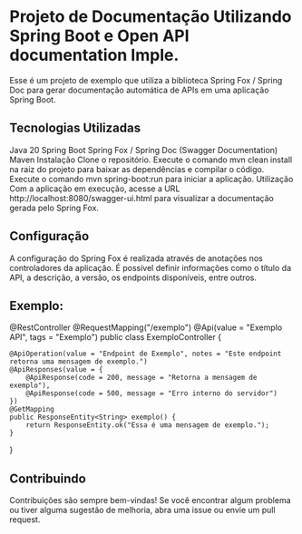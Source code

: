 <h1>Projeto de Documentação Utilizando Spring Boot e Open API documentation Imple.</h1>
Esse é um projeto de exemplo que utiliza a biblioteca Spring Fox / Spring Doc para gerar documentação automática de APIs em uma aplicação Spring Boot.

<h2>Tecnologias Utilizadas</h2>
Java 20
Spring Boot
Spring Fox / Spring Doc (Swagger Documentation)
Maven
Instalação
Clone o repositório.
Execute o comando mvn clean install na raiz do projeto para baixar as dependências e compilar o código.
Execute o comando mvn spring-boot:run para iniciar a aplicação.
Utilização
Com a aplicação em execução, acesse a URL http://localhost:8080/swagger-ui.html para visualizar a documentação gerada pelo Spring Fox.

<h2>Configuração</h2>
A configuração do Spring Fox é realizada através de anotações nos controladores da aplicação. É possível definir informações como o título da API, a descrição, a versão, os endpoints disponíveis, entre outros.

<h2>Exemplo:</h2>


@RestController
@RequestMapping("/exemplo")
@Api(value = "Exemplo API", tags = "Exemplo")
public class ExemploController {
    
    @ApiOperation(value = "Endpoint de Exemplo", notes = "Este endpoint retorna uma mensagem de exemplo.")
    @ApiResponses(value = {
        @ApiResponse(code = 200, message = "Retorna a mensagem de exemplo"),
        @ApiResponse(code = 500, message = "Erro interno do servidor")
    })
    @GetMapping
    public ResponseEntity<String> exemplo() {
        return ResponseEntity.ok("Essa é uma mensagem de exemplo.");
    }
}

<h2>Contribuindo</h2>
Contribuições são sempre bem-vindas! Se você encontrar algum problema ou tiver alguma sugestão de melhoria, abra uma issue ou envie um pull request.
